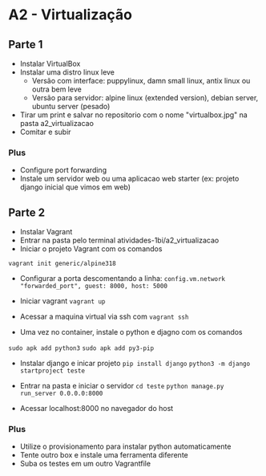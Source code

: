 # A2 - Virtualização 

## Parte 1

- Instalar VirtualBox
- Instalar uma distro linux leve
    - Versão com interface: puppylinux, damn small linux, antix linux ou outra bem leve
    - Versão para servidor: alpine linux (extended version), debian server, ubuntu server (pesado)
- Tirar um print e salvar no repositorio com o nome "virtualbox.jpg" na pasta a2_virtualizacao
- Comitar e subir

### Plus
- Configure port forwarding
- Instale um servidor web ou uma aplicacao web starter (ex: projeto django inicial que vimos em web)

## Parte 2
- Instalar Vagrant
- Entrar na pasta pelo terminal atividades-1bi/a2_virtualizacao
- Iniciar o projeto Vagrant com os comandos

`vagrant init generic/alpine318` 

- Configurar a porta  descomentando a linha: 
`config.vm.network "forwarded_port", guest: 8000, host: 5000`

- Iniciar vagrant
`vagrant up`

- Acessar a maquina virtual via ssh com
`vagrant ssh`

- Uma vez no container, instale o python e djagno com os comandos

`sudo apk add python3`
`sudo apk add py3-pip`

- Instalar django e inicar projeto
`pip install django`
`python3 -m django startproject teste`

- Entrar na pasta e iniciar o servidor
`cd teste`
`python manage.py run_server 0.0.0.0:8000`

- Acessar localhost:8000 no navegador do host

### Plus

- Utilize o provisionamento para instalar python automaticamente 
- Tente outro box e instale uma ferramenta diferente
- Suba os testes em um outro Vagrantfile
